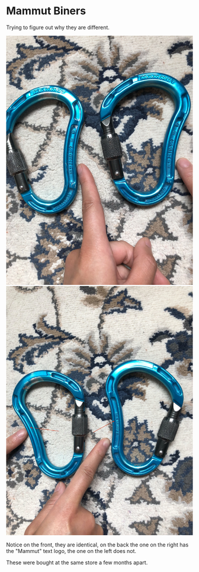 # Mammut Biners

Trying to figure out why they are different.

![Mammut Biners Front](../../images/mammut_front.jpg)
![Mammut Biners Back](../../images/mammut_back.jpg)

Notice on the front, they are identical, on the back the one on the right has the "Mammut" text logo, the one on the left does not.

These were bought at the same store a few months apart.